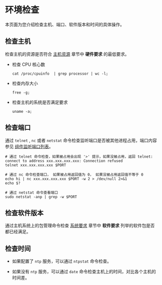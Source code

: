# 环境检查

本页面为您介绍检查主机、端口、软件版本和时间的具体操作。

## 检查主机

检查主机的资源是否符合 [主机资源](../300.deployment/100.planning-resources/100.planning-resources-of-single-node/100.ocp-server-specifications-single-node.md) 章节中 **硬件要求** 的最低要求。

* 检查 CPU 核心数

  ```shell
  cat /proc/cpuinfo  | grep processor | wc -l;
  ```

* 检查内存大小

  ```shell
  free -g;
  ```

* 检查主机的系统是否满足要求

  ```shell
  uname -a;
  ```

## 检查端口

通过 `telnet` , `nc` 或者 `netstat` 命令检查监听端口是否被其他进程占用，端口内容参见 [组件监听端口列表](../../../2100.appendix/400.component-listening-port-list.md)。

```shell
# 通过 telnet 命令检查，如果被占用会出现 '>' 提示，如果没被占用，返回 telnet: connect to address xxx.xxx.xxx.xxx: Connection refused
telnet xxx.xxx.xxx.xxx $PORT

# 通过 nc 命令检查端口， 如果被占用返回值为 0， 如果没被占用返回值不等于 0
echo hi | nc xxx.xxx.xxx.xxx $PORT -w 2 > /dev/null 2>&1
echo $?

# 通过 netstat 命令查看端口
sudo netstat -anp | grep -w $PORT
```

## 检查软件版本

通过主机系统上的包管理命令检查 [系统要求](../300.deployment/200.deploying-ocp/100.deploying-a-single-point-of-ocp/600.initialize-system-parameters-single-point.md) 章节中 **软件要求** 列举的软件包是否都已经满足。

## 检查时间

* 如果配置了 `ntp` 服务，可以通过 `ntpstat` 命令检查。

* 如果没有 `ntp` 服务，可以通过 `date` 命令检查主机上的时间，对比各个主机的时间差。
